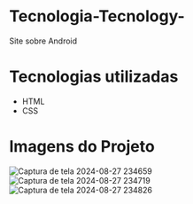 # Tecnologia-Tecnology-
Site sobre Android

# Tecnologias utilizadas
- HTML
- CSS

# Imagens do Projeto
![Captura de tela 2024-08-27 234659](https://github.com/user-attachments/assets/d63068e0-8929-475d-b639-1ab5562be663)
![Captura de tela 2024-08-27 234719](https://github.com/user-attachments/assets/d3784d2d-5f40-4ae2-92ca-4b7e63edeeb6)
![Captura de tela 2024-08-27 234826](https://github.com/user-attachments/assets/93049829-942e-44ec-a3ec-66308a041844)
